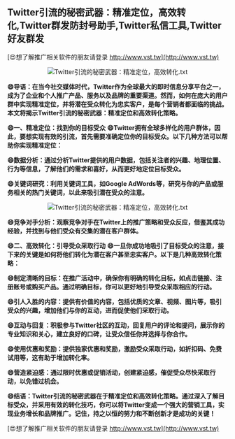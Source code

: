 ## **Twitter引流的秘密武器：精准定位，高效转化,Twitter群发防封号助手,Twitter私信工具,Twitter好友群发**

[😍想了解推广相关软件的朋友请登录 http://www.vst.tw](http://www.vst.tw)

 <center><img src="https://vst.tw/MP4/tuiguang/png/1.png" alt="Twitter引流的秘密武器：精准定位，高效转化.txt"></center>

**😄导语：在当今社交媒体时代，Twitter作为全球最大的即时信息分享平台之一，成为了企业和个人推广产品、服务以及品牌的重要渠道。然而，如何在庞大的用户群中实现精准定位，并将潜在受众转化为忠实客户，是每个营销者都面临的挑战。本文将揭示Twitter引流的秘密武器：精准定位和高效转化策略。**

**😄一、精准定位：找到你的目标受众**
**😄Twitter拥有全球多样化的用户群体，因此，要想实现有效的引流，首先需要准确定位你的目标受众。以下几种方法可以帮助你实现精准定位：**

**😄数据分析：通过分析Twitter提供的用户数据，包括关注者的兴趣、地理位置、行为等信息，了解他们的需求和喜好，从而更好地定位目标受众。**

**😄关键词研究：利用关键词工具，如Google AdWords等，研究与你的产品或服务相关的热门关键词，以此来吸引潜在受众的注意。**

 <center><img src="https://vst.tw/MP4/tuiguang/png/7.png" alt="Twitter引流的秘密武器：精准定位，高效转化.txt"></center>

**😄竞争对手分析：观察竞争对手在Twitter上的推广策略和受众反应，借鉴其成功经验，并找到与他们受众有交集的潜在客户群体。**

**😄二、高效转化：引导受众采取行动**
**😄一旦你成功地吸引了目标受众的注意，接下来的关键是如何将他们转化为潜在客户甚至忠实客户。以下是几种高效转化策略：**

**😄制定清晰的目标：在推广活动中，确保你有明确的转化目标，如点击链接、注册账号或购买产品。通过明确目标，你可以更好地引导受众采取相应的行动。**

**😄引人入胜的内容：提供有价值的内容，包括优质的文章、视频、图片等，吸引受众的兴趣，增加他们与你的互动，进而促使他们采取行动。**

**😄互动与回复：积极参与Twitter社区的互动，回复用户的评论和提问，展示你的专业知识和关心，建立良好的口碑，让受众信任你并选择与你合作。**

**😄使用优惠和奖励：提供独家优惠和奖励，激励受众采取行动，如折扣码、免费试用等，这有助于增加转化率。**

**😄营造紧迫感：通过限时优惠或促销活动，创建紧迫感，催促受众尽快采取行动，以免错过机会。**

**😄结语：Twitter引流的秘密武器在于精准定位和高效转化策略。通过深入了解目标受众，并采用有效的转化技巧，你可以将Twitter变成一个强大的营销工具，实现业务增长和品牌推广。记住，持之以恒的努力和不断创新才是成功的关键！**

[😍想了解推广相关软件的朋友请登录 http://www.vst.tw](http://www.vst.tw)



